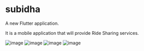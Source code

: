 # subidha

A new Flutter application.

It is a mobile application that will provide Ride Sharing services.

![image](https://user-images.githubusercontent.com/52039155/133730879-9694effb-39c4-40d4-a9ae-e1f0bd89492d.png) 
![image](https://user-images.githubusercontent.com/52039155/133730903-84fd54e5-2908-40c3-9940-b234c150afc4.png)
![image](https://user-images.githubusercontent.com/52039155/133730930-6f0fffc6-96da-4e09-9087-b61c3cd2636f.png) 
![image](https://user-images.githubusercontent.com/52039155/133730939-bf82833d-4643-4f7f-b5b5-0b70aa2c2b86.png)


